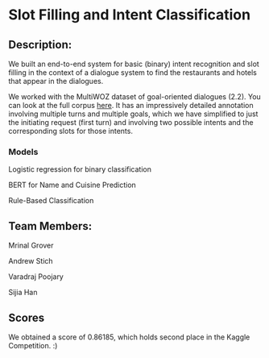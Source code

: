 # Slot Filling and Intent Classification 

## Description:
We built an end-to-end system for basic (binary) intent recognition and slot filling in the context of a dialogue system to find the restaurants and hotels that appear in the dialogues.

We worked with the MultiWOZ dataset of goal-oriented dialogues (2.2). You can look at the full corpus [here](https://github.com/budzianowski/multiwoz/tree/master/data/MultiWOZ_2.2). It has an impressively detailed annotation involving multiple turns and multiple goals, which we have simplified to just the initiating request (first turn) and involving two possible intents and the corresponding slots for those intents.

### Models

Logistic regression for binary classification

BERT for Name and Cuisine Prediction

Rule-Based Classification

## Team Members:

Mrinal Grover

Andrew Stich

Varadraj Poojary

Sijia Han

## Scores

We obtained a score of 0.86185, which holds second place in the Kaggle Competition. :)

